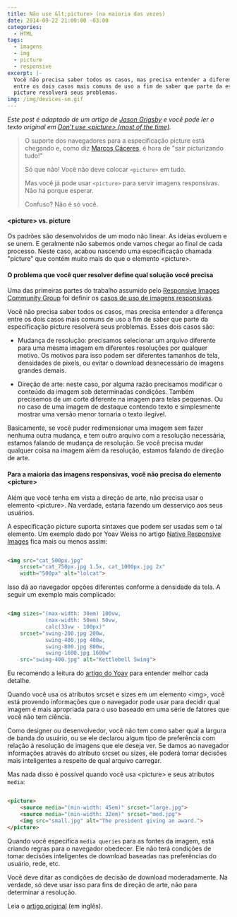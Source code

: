 ```yaml
---
title: Não use &lt;picture> (na maioria das vezes)
date: 2014-09-22 21:00:00 -03:00
categories:
  - HTML
tags:
  - imagens
  - img
  - picture
  - responsive
excerpt: |-
  Você não precisa saber todos os casos, mas precisa entender a diferença
  entre os dois casos mais comuns de uso a fim de saber que parte da especificação
  picture resolverá seus problemas.
img: /img/devices-sm.gif
---
```


<em>Este post é adaptado de um artigo de <a href="http://blog.cloudfour.com/author/jason-grigsby/" title="Posts by Jason Grigsby" hreflang="en">Jason Grigsby</a> e você pode ler o texto original em <a href="http://blog.cloudfour.com/dont-use-picture-most-of-the-time/" hreflang="en">Don’t use &lt;picture> (most of the time)</a>.</em>

> O suporte dos navegadores para a especificação picture está chegando e, como diz <a href="http://marcosc.com/">Marcos Cáceres</a>, é hora de "sair picturizando tudo!"
> 
> Só que não! Você não deve colocar `<picture>` em tudo.
> 
> Mas você já pode usar `<picture>` para servir imagens responsivas. Não há porque esperar.
> 
> Confuso? Não é só você.

#### &lt;picture> vs. picture

Os padrões são desenvolvidos de um modo não linear. As ideias evoluem e se unem. E geralmente não sabemos onde vamos chegar ao final de cada processo. Neste caso, acabou nascendo uma especificação chamada "picture" que contém muito mais do que o elemento &lt;picture>.

#### O problema que você quer resolver define qual solução você precisa

Uma das primeiras partes do trabalho assumido pelo <a href="http://responsiveimages.org/" hreflang="en">Responsive Images Community Group</a> foi definir os <a href="http://usecases.responsiveimages.org/" hreflang="en">casos de uso de imagens responsivas</a>.

Você não precisa saber todos os casos, mas precisa entender a diferença entre os dois casos mais comuns de uso a fim de saber que parte da especificação picture resolverá seus problemas. Esses dois casos são:



- Mudança de resolução: precisamos selecionar um arquivo diferente para uma mesma imagem em diferentes resoluções por qualquer motivo. Os motivos para isso podem ser diferentes tamanhos de tela, densidades de pixels, ou evitar o download desnecessário de imagens grandes demais.

- Direção de arte: neste caso, por alguma razão precisamos modificar o conteúdo da imagem sob determinadas condições. Também precisemos de um corte diferente na imagem para telas pequenas. Ou no caso de uma imagem de destaque contendo texto e simplesmente mostrar uma versão menor tornaria o texto ilegível.



Basicamente, se você puder redimensionar uma imagem sem fazer nenhuma outra mudança, e tem outro arquivo com a resolução necessária, estamos falando de mudança de resolução. Se você precisa mudar qualquer coisa na imagem além da resolução, estamos falando de direção de arte.

#### Para a maioria das imagens responsivas, você não precisa do elemento &lt;picture>

Além que você tenha em vista a direção de arte, não precisa usar o elemento &lt;picture>. Na verdade, estaria fazendo um desserviço aos seus usuários.

A especificação picture suporta sintaxes que podem ser usadas sem o tal elemento. Um exemplo dado por Yoav Weiss no artigo <a href="https://dev.opera.com/articles/native-responsive-images/" hreflang="en">Native Responsive Images</a> fica mais ou menos assim:


```html

<img src="cat_500px.jpg"
    srcset="cat_750px.jpg 1.5x, cat_1000px.jpg 2x"
    width="500px" alt="lolcat">

```


Isso dá ao navegador opções diferentes conforme a densidade da tela. A seguir um exemplo mais complicado:


```html

<img sizes="(max-width: 30em) 100vw,
            (max-width: 50em) 50vw,
            calc(33vw - 100px)"
    srcset="swing-200.jpg 200w,
            swing-400.jpg 400w,
            swing-800.jpg 800w,
            swing-1600.jpg 1600w"
    src="swing-400.jpg" alt="Kettlebell Swing">

```


Eu recomendo a leitura do <a href="https://dev.opera.com/articles/native-responsive-images/" hreflang="en">artigo do Yoav</a> para entender melhor cada detalhe.

Quando você usa os atributos srcset e sizes em um elemento &lt;img>, você está provendo informações que o navegador pode usar para decidir qual imagem é mais apropriada para o uso baseado em uma série de fatores que você não tem ciência.

Como designer ou desenvolvedor, você não tem como saber qual a largura de banda do usuário, ou se ele declarou algum tipo de preferência com relação à resolução de imagens que ele deseja ver. Se damos ao navegador informações através do atributo srcset ou sizes, ele poderá tomar decisões mais inteligentes a respeito de qual arquivo carregar.

Mas nada disso é possível quando você usa &lt;picture> e seus atributos <code>media</code>:


```html

<picture>
    <source media="(min-width: 45em)" srcset="large.jpg">
    <source media="(min-width: 32em)" srcset="med.jpg">
    <img src="small.jpg" alt="The president giving an award.">
</picture>

```


Quando você especifica <code>media queries</code> para as fontes da imagem, está criando regras para o navegador obedecer. Ele não terá condições de tomar decisões inteligentes de download baseadas nas preferências do usuário, rede, etc.

Você deve ditar as condições de decisão de download moderadamente. Na verdade, só deve usar isso para fins de direção de arte, não para determinar a resolução.

Leia o <a href="http://blog.cloudfour.com/dont-use-picture-most-of-the-time/" hreflang="en">artigo original</a> (em inglês).

